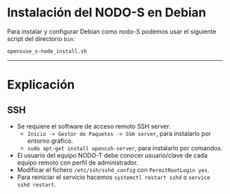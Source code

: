 
# Instalación del NODO-S en Debian

Para instalar y configurar Debian como nodo-S podemos usar el siguiente script del directorio `bin`:

`opensuse_s-node_install.sh`

---

# Explicación

## SSH

* Se requiere el software de acceso remoto SSH server.
    * `Inicio -> Gestor de Paquetes -> SSH server`, para instalarlo por entorno gráfico.
    * `sudo apt-get install openssh-server`, para instalarlo por comandos.
* El usuario del equipo NODO-T debe conocer usuario/clave de cada equipo remoto con perfil de administrador.
* Modificar el fichero `/etc/ssh/sshd_config` con `PermitRootLogin yes`.
* Para reiniciar el servicio hacemos `systemctl restart sshd` o `service sshd restart`.

